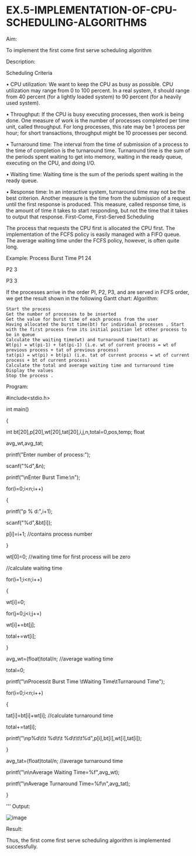 # EX.5-IMPLEMENTATION-OF-CPU-SCHEDULING-ALGORITHMS
Aim:

To implement the first come first serve scheduling algorithm

Description:

Scheduling Criteria

• CPU utilization: We want to keep the CPU as busy as possible. CPU utilization may range from 0 to 100 percent. In a real system, it should range from 40 percent (for a lightly loaded system) to 90 percent (for a heavily used system).

• Throughput: If the CPU is busy executing processes, then work is being done. One measure of work is the number of processes completed per time unit, called throughput. For long processes, this rate may be 1 process per hour; for short transactions, throughput might be 10 processes per second.

• Turnaround time: The interval from the time of submission of a process to the time of completion is the turnaround time. Turnaround time is the sum of the periods spent waiting to get into memory, waiting in the ready queue, executing on the CPU, and doing I/O.

• Waiting time: Waiting time is the sum of the periods spent waiting in the ready queue.

• Response time: In an interactive system, turnaround time may not be the best criterion. Another measure is the time from the submission of a request until the first response is produced. This measure, called response time, is the amount of time it takes to start responding, but not the time that it takes to output that response. First-Come, First-Served Scheduling

The process that requests the CPU first is allocated the CPU first. The implementation of the FCFS policy is easily managed with a FIFO queue. The average waiting time under the FCFS policy, however, is often quite long.

Example: Process Burst Time P1 24

P2 3

P3 3

If the processes arrive in the order PI, P2, P3, and are served in FCFS order, we get the result shown in the following Gantt chart: Algorithm:

    Start the process
    Get the number of processes to be inserted
    Get the value for burst time of each process from the user
    Having allocated the burst time(bt) for individual processes , Start with the first process from its initial position let other process to be in queue
    Calculate the waiting time(wt) and turnaround time(tat) as
    Wt(pi) = wt(pi-1) + tat(pi-1) (i.e. wt of current process = wt of previous process + tat of previous process)
    tat(pi) = wt(pi) + bt(pi) (i.e. tat of current process = wt of current process + bt of current process)
    Calculate the total and average waiting time and turnaround time
    Display the values
    Stop the process .

Program:

#include<stdio.h>

int main()

{

int bt[20],p[20],wt[20],tat[20],i,j,n,total=0,pos,temp; float

avg_wt,avg_tat;

printf("Enter number of process:");

scanf("%d",&n);

printf("\nEnter Burst Time:\n");

for(i=0;i<n;i++)

{

printf("p % d:",i+1);

scanf("%d",&bt[i]);

p[i]=i+1; //contains process number

}

wt[0]=0; //waiting time for first process will be zero

//calculate waiting time

for(i=1;i<n;i++)

{

wt[i]=0;

for(j=0;j<i;j++)

wt[i]+=bt[j];

total+=wt[i];

}

avg_wt=(float)total/n; //average waiting time

total=0;

printf("\nProcess\t Burst Time \tWaiting Time\tTurnaround Time");

for(i=0;i<n;i++)

{

tat[i]=bt[i]+wt[i]; //calculate turnaround time

total+=tat[i];

printf("\np%d\t\t %d\t\t %d\t\t\t%d",p[i],bt[i],wt[i],tat[i]);

}

avg_tat=(float)total/n; //average turnaround time

printf("\n\nAverage Waiting Time=%f",avg_wt);

printf("\nAverage Turnaround Time=%f\n",avg_tat);

}

''' Output:

![image](https://github.com/niveshaprabu/EX.5-IMPLEMENTATION-OF-CPU-SCHEDULING-ALGORITHMS/assets/122986499/1cfa93a6-5e02-44b4-9751-e2306b69a8ba)

Result:

Thus, the first come first serve scheduling algorithm is implemented successfully.


